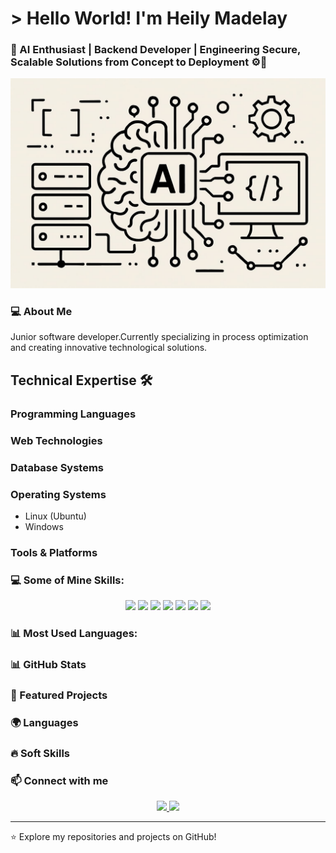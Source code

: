 # > Hello World! I'm Heily Madelay 
### 🧠 AI Enthusiast | Backend Developer | Engineering Secure, Scalable Solutions from Concept to Deployment ⚙️🔐

![Heily Madelay](./BANNER.jpeg)

### 💻 About Me
Junior software developer.Currently specializing in process optimization and creating innovative technological solutions.

## Technical Expertise 🛠️

### Programming Languages


### Web Technologies

### Database Systems


### Operating Systems
- Linux (Ubuntu)
- Windows

### Tools & Platforms


### 💻 Some of Mine Skills:
<p align="center">
  <img src="https://img.shields.io/badge/Java-ED8B00?style=for-the-badge&logo=java&logoColor=white" />
  <img src="https://img.shields.io/badge/Python-3776AB?style=for-the-badge&logo=python&logoColor=white" />
  <img src="https://img.shields.io/badge/MySQL-4479A1?style=for-the-badge&logo=mysql&logoColor=white" />
  <img src="https://img.shields.io/badge/Firebase-FFCA28?style=for-the-badge&logo=firebase&logoColor=white" />
  <img src="https://img.shields.io/badge/HTML5-E34F26?style=for-the-badge&logo=html5&logoColor=white" />
  <img src="https://img.shields.io/badge/CSS3-1572B6?style=for-the-badge&logo=css3&logoColor=white" />
  <img src="https://img.shields.io/badge/JavaScript-F7DF1E?style=for-the-badge&logo=javascript&logoColor=black" />
</p>

### 📊 Most Used Languages:


### 📊 GitHub Stats


### 🚀 Featured Projects

### 🌍 Languages

### 🔥 Soft Skills


### 📫 Connect with me 
<p align="center">
  <a href="https://www.linkedin.com/in/heilymajtan/">
    <img src="https://img.shields.io/badge/LinkedIn-0077B5?style=for-the-badge&logo=linkedin&logoColor=white"/>
  </a>
  <a href="mailto:heilymadelayajtan@icloud.com">
    <img src="https://img.shields.io/badge/Email-D14836?style=for-the-badge&logo=gmail&logoColor=white"/>
  </a>
</p>

---

⭐ Explore my repositories and projects on GitHub!

